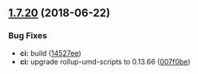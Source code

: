 ## [1.7.20](https://module.kopaxgroup.com/bootstrap-styled/navigation-bar/compare/v1.7.19...v1.7.20) (2018-06-22)


### Bug Fixes

* **ci:** build ([14527ee](https://module.kopaxgroup.com/bootstrap-styled/navigation-bar/commit/14527ee))
* **ci:** upgrade rollup-umd-scripts to 0.13.66 ([007f0be](https://module.kopaxgroup.com/bootstrap-styled/navigation-bar/commit/007f0be))
